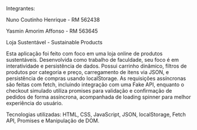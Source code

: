 

Integrantes:

Nuno Coutinho Henrique - RM 562438

Yasmin Amorim Affonso - RM 563645



Loja Sustentável - Sustainable Products


Esta aplicação foi feito com foco em uma loja online de produtos sustentáveis. Desenvolvida como trabalho de faculdade, seu foco é em interatividade e persistência de dados. Possui carrinho dinâmico, filtros de produtos por categoria e preço, carregamento de itens via JSON, e persistência de compras usando localStorage. As requisições assíncronas são feitas com fetch, incluindo integração com uma Fake API, enquanto o checkout simulado utiliza promises para validação e confirmação de pedidos de forma assíncrona, acompanhada de loading spinner para melhor experiência do usuário.

Tecnologias utilizadas: HTML, CSS, JavaScript, JSON, localStorage, Fetch API, Promises e Manipulação de DOM.


